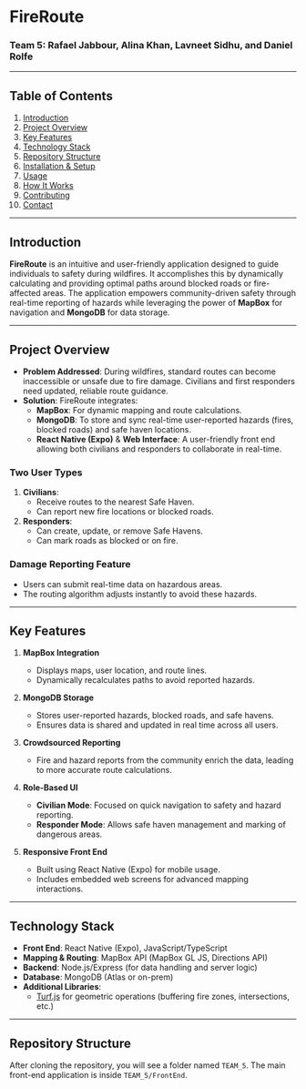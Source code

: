 # FireRoute

### Team 5: Rafael Jabbour, Alina Khan, Lavneet Sidhu, and Daniel Rolfe

---

## Table of Contents
1. [Introduction](#introduction)
2. [Project Overview](#project-overview)
3. [Key Features](#key-features)
4. [Technology Stack](#technology-stack)
5. [Repository Structure](#repository-structure)
6. [Installation & Setup](#installation--setup)
7. [Usage](#usage)
8. [How It Works](#how-it-works)
9. [Contributing](#contributing)
10. [Contact](#contact)

---

## Introduction
**FireRoute** is an intuitive and user-friendly application designed to guide individuals to safety during wildfires. It accomplishes this by dynamically calculating and providing optimal paths around blocked roads or fire-affected areas. The application empowers community-driven safety through real-time reporting of hazards while leveraging the power of **MapBox** for navigation and **MongoDB** for data storage.

---

## Project Overview
- **Problem Addressed**: During wildfires, standard routes can become inaccessible or unsafe due to fire damage. Civilians and first responders need updated, reliable route guidance.
- **Solution**: FireRoute integrates:
  - **MapBox**: For dynamic mapping and route calculations.
  - **MongoDB**: To store and sync real-time user-reported hazards (fires, blocked roads) and safe haven locations.
  - **React Native (Expo)** & **Web Interface**: A user-friendly front end allowing both civilians and responders to collaborate in real-time.

### Two User Types
1. **Civilians**:
   - Receive routes to the nearest Safe Haven.
   - Can report new fire locations or blocked roads.
2. **Responders**:
   - Can create, update, or remove Safe Havens.
   - Can mark roads as blocked or on fire.

### Damage Reporting Feature
- Users can submit real-time data on hazardous areas.
- The routing algorithm adjusts instantly to avoid these hazards.

---

## Key Features
1. **MapBox Integration**  
   - Displays maps, user location, and route lines.  
   - Dynamically recalculates paths to avoid reported hazards.

2. **MongoDB Storage**  
   - Stores user-reported hazards, blocked roads, and safe havens.  
   - Ensures data is shared and updated in real time across all users.

3. **Crowdsourced Reporting**  
   - Fire and hazard reports from the community enrich the data, leading to more accurate route calculations.

4. **Role-Based UI**  
   - **Civilian Mode**: Focused on quick navigation to safety and hazard reporting.  
   - **Responder Mode**: Allows safe haven management and marking of dangerous areas.

5. **Responsive Front End**  
   - Built using React Native (Expo) for mobile usage.  
   - Includes embedded web screens for advanced mapping interactions.

---

## Technology Stack
- **Front End**: React Native (Expo), JavaScript/TypeScript
- **Mapping & Routing**: MapBox API (MapBox GL JS, Directions API)
- **Backend**: Node.js/Express (for data handling and server logic)
- **Database**: MongoDB (Atlas or on-prem)
- **Additional Libraries**: 
  - [Turf.js](http://turfjs.org/) for geometric operations (buffering fire zones, intersections, etc.)

---

## Repository Structure

After cloning the repository, you will see a folder named `TEAM_5`. The main front-end application is inside `TEAM_5/FrontEnd`.

